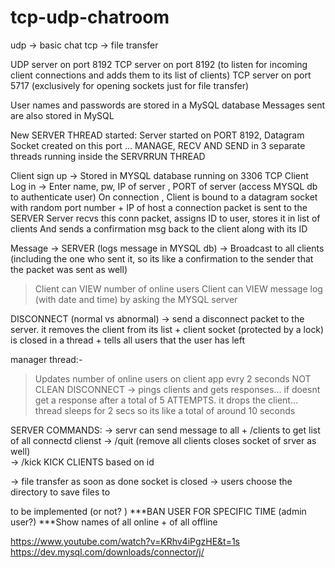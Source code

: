 # tcp-udp-chatroom
udp -> basic chat
tcp -> file transfer

UDP server on port 8192
TCP server on port 8192 (to listen for incoming client connections and adds them to its list of clients)
TCP server on port 5717 (exclusively for opening sockets just for file transfer)

User names and passwords are stored in a MySQL database 
Messages sent are also stored in MySQL

New SERVER THREAD started:
Server started on PORT 8192, Datagram Socket created on this port ...
MANAGE, RECV AND SEND in 3 separate threads running inside the SERVRRUN THREAD

Client sign up ->  Stored in MYSQL database running on 3306 TCP
Client Log in -> Enter name, pw, IP of server , PORT of server (access MYSQL db to authenticate user)
On connection , 
Client is bound to a datagram socket with random port number + IP of host
a connection packet is sent to the SERVER
Server recvs this conn packet, assigns ID to user, stores it in list of clients
And sends a confirmation msg back to the client along with its ID



Message -> SERVER (logs message in MYSQL db) -> Broadcast to all clients (including the one who sent it, so its like a confirmation to the sender that the packet was sent as well)

> Client can VIEW number of online users 
> Client can VIEW message log (with date and time) by asking the MYSQL server

DISCONNECT (normal vs abnormal) -> send a disconnect packet to the server. it removes the client from its list + client socket (protected by a lock) is closed in a thread + tells all users that the user has left

manager thread:-
> Updates number of online users on client app evry 2 seconds
> NOT CLEAN DISCONNECT -> pings clients and gets responses... if doesnt get a response after a total
						of  5 ATTEMPTS. it drops the client... 
						thread sleeps  for 2 secs so its like a total of around 10 seconds

SERVER COMMANDS: -> servr can send message to all + 
					/clients to get list of all connectd clienst
				 -> /quit (remove all clients closes socket of srver as well)	
				 ->	/kick KICK CLIENTS based on id

-> file transfer as soon as done socket is closed
-> users choose the directory to save files to

to be implemented (or not? )
***BAN USER FOR SPECIFIC TIME (admin user?)
***Show names of all online + of all offline 


https://www.youtube.com/watch?v=KRhv4iPgzHE&t=1s
https://dev.mysql.com/downloads/connector/j/
